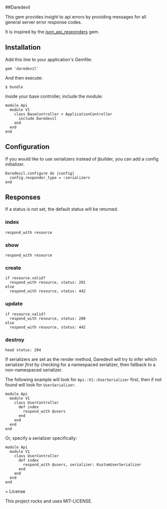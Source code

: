 ##Daredevil

This gem provides insight to api errors by providing messages for all general server error response codes.

It is inspired by the [json_api_responders](https://github.com/stankec/json_api_responders) gem.

## Installation

Add this line to your application's Gemfile:

```
gem 'daredevil'
```

And then execute:

    $ bundle

Inside your base controller, include the module:

```
module Api
  module V1
    class BaseController < ApplicationController
      include Daredevil
    end
  end
end
```

## Configuration

If you would like to use serializers instead of jbuilder, you can add a config initializer.

```
Daredevil.configure do |config|
  config.responder_type = :serializers
end
```

## Responses

If a status is not set, the default status will be returned.

### index

    respond_with resource

### show

    respond_with resource

### create

    if resource.valid?
      respond_with resource, status: 201
    else
      respond_with resource, status: 442

### update

    if resource.valid?
      respond_with resource, status: 200
    else
      respond_with resource, status: 442

### destroy

    head status: 204

If serializers are set as the render method, Daredevil will try to infer which serializer _first_ by checking for a namespaced serializer, then fallback to a non-namespaced serializer.

The following example will look for `Api::V1::UserSerializer` first, then if not found will look for `UserSerializer`.

```
module Api
  module V1
    class UserController
      def index
        respond_with @users
      end
    end
  end
end
```

Or, specify a serializer specifically:


```
module Api
  module V1
    class UserController
      def index
        respond_with @users, serializer: KustomUserSerializer
      end
    end
  end
end
```

= License

This project rocks and uses MIT-LICENSE.
